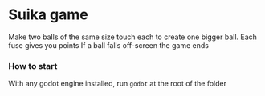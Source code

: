 # Suika game

Make two balls of the same size touch each to create one bigger ball.
Each fuse gives you points
If a ball falls off-screen the game ends

### How to start
With any godot engine installed, run `godot` at the root of the folder
